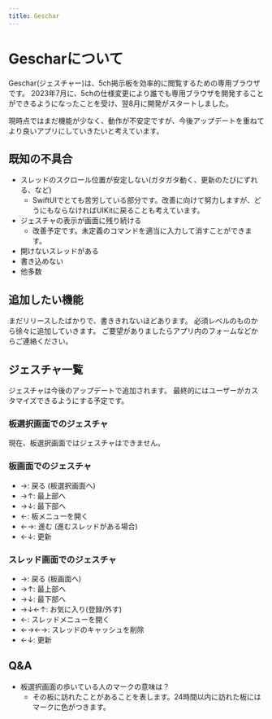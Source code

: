 ```yaml
---
title: Geschar
---
```


# Gescharについて

Geschar(ジェスチャー)は、5ch掲示板を効率的に閲覧するための専用ブラウザです。
2023年7月に、5chの仕様変更により誰でも専用ブラウザを開発することができるようになったことを受け、翌8月に開発がスタートしました。

現時点ではまだ機能が少なく、動作が不安定ですが、今後アップデートを重ねてより良いアプリにしていきたいと考えています。

## 既知の不具合

- スレッドのスクロール位置が安定しない(ガタガタ動く、更新のたびにずれる、など)
  - SwiftUIでとても苦労している部分です。改善に向けて努力しますが、どうにもならなければUIKitに戻ることも考えています。
- ジェスチャの表示が画面に残り続ける
  - 改善予定です。未定義のコマンドを適当に入力して消すことができます。
- 開けないスレッドがある
- 書き込めない
- 他多数

## 追加したい機能

まだリリースしたばかりで、書ききれないほどあります。
必須レベルのものから徐々に追加していきます。
ご要望がありましたらアプリ内のフォームなどからご連絡ください。

## ジェスチャ一覧

ジェスチャは今後のアップデートで追加されます。
最終的にはユーザーがカスタマイズできるようにする予定です。

### 板選択画面でのジェスチャ

現在、板選択画面ではジェスチャはできません。

### 板画面でのジェスチャ

- →: 戻る (板選択画面へ)
- →↑: 最上部へ
- →↓: 最下部へ
- ←: 板メニューを開く
- ←→: 進む (進むスレッドがある場合)
- ←↓: 更新

### スレッド画面でのジェスチャ

- →: 戻る (板画面へ)
- →↑: 最上部へ
- →↓: 最下部へ
- →↓←↑: お気に入り(登録/外す) 
- ←: スレッドメニューを開く
- ←→←→: スレッドのキャッシュを削除
- ←↓: 更新

## Q&A

- 板選択画面の歩いている人のマークの意味は？
  - その板に訪れたことがあることを表します。24時間以内に訪れた板にはマークに色がつきます。
